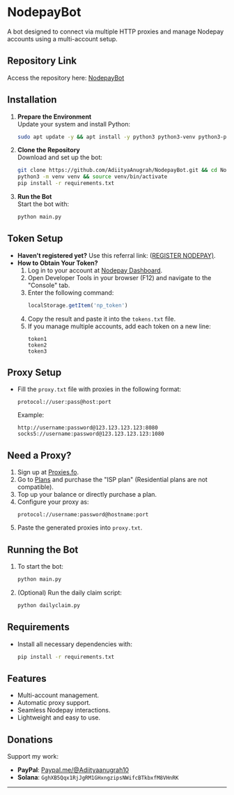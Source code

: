# NodepayBot
A bot designed to connect via multiple HTTP proxies and manage Nodepay accounts using a multi-account setup.

## Repository Link
Access the repository here: [NodepayBot](https://github.com/AdiityaAnugrah/NodepayBot.git)

## Installation

1. **Prepare the Environment**  
   Update your system and install Python:
   ```bash
   sudo apt update -y && apt install -y python3 python3-venv python3-pip
   ```

2. **Clone the Repository**  
   Download and set up the bot:
   ```bash
   git clone https://github.com/AdiityaAnugrah/NodepayBot.git && cd NodepayBot
   python3 -m venv venv && source venv/bin/activate
   pip install -r requirements.txt
   ```

3. **Run the Bot**  
   Start the bot with:
   ```bash
   python main.py
   ```

## Token Setup
- **Haven't registered yet?** Use this referral link: ([REGISTER NODEPAY)](https://app.nodepay.ai/register?ref=pF44YFTQOyjOB5I).
- **How to Obtain Your Token?**
  1. Log in to your account at [Nodepay Dashboard](https://app.nodepay.ai/dashboard).
  2. Open Developer Tools in your browser (F12) and navigate to the "Console" tab.
  3. Enter the following command:
     ```javascript
     localStorage.getItem('np_token')
     ```
  4. Copy the result and paste it into the `tokens.txt` file.
  5. If you manage multiple accounts, add each token on a new line:
     ```
     token1
     token2
     token3
     ```

## Proxy Setup
- Fill the `proxy.txt` file with proxies in the following format:
  ```
  protocol://user:pass@host:port
  ```
  Example:
  ```
  http://username:password@123.123.123.123:8080
  socks5://username:password@123.123.123.123:1080
  ```

## Need a Proxy?
1. Sign up at [Proxies.fo](https://app.proxies.fo/ref/d6c7352f-4d34-35df-dc1c-770edf36b920).
2. Go to [Plans](https://app.proxies.fo/plans) and purchase the "ISP plan" (Residential plans are not compatible).
3. Top up your balance or directly purchase a plan.
4. Configure your proxy as:
   ```
   protocol://username:password@hostname:port
   ```
5. Paste the generated proxies into `proxy.txt`.

## Running the Bot
1. To start the bot:
   ```bash
   python main.py
   ```
2. (Optional) Run the daily claim script:
   ```bash
   python dailyclaim.py
   ```

## Requirements
- Install all necessary dependencies with:
  ```bash
  pip install -r requirements.txt
  ```

## Features
- Multi-account management.
- Automatic proxy support.
- Seamless Nodepay interactions.
- Lightweight and easy to use.

## Donations
Support my work:
- **PayPal**: [Paypal.me/@Adiityaanugrah10](https://www.paypal.com/paypalme/@Adiityaanugrah10)
- **Solana**: `GghXB5Qqx1RjJgRM1GHxngzipsNWifcBTkbxfM8VHnRK`

---

